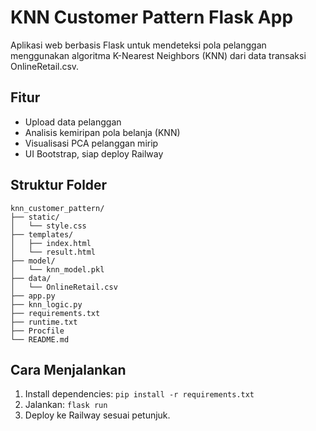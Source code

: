 # KNN Customer Pattern Flask App

Aplikasi web berbasis Flask untuk mendeteksi pola pelanggan menggunakan algoritma K-Nearest Neighbors (KNN) dari data transaksi OnlineRetail.csv.

## Fitur
- Upload data pelanggan
- Analisis kemiripan pola belanja (KNN)
- Visualisasi PCA pelanggan mirip
- UI Bootstrap, siap deploy Railway

## Struktur Folder
```
knn_customer_pattern/
├── static/
│   └── style.css
├── templates/
│   ├── index.html
│   └── result.html
├── model/
│   └── knn_model.pkl
├── data/
│   └── OnlineRetail.csv
├── app.py
├── knn_logic.py
├── requirements.txt
├── runtime.txt
├── Procfile
└── README.md
```

## Cara Menjalankan
1. Install dependencies: `pip install -r requirements.txt`
2. Jalankan: `flask run`
3. Deploy ke Railway sesuai petunjuk.
